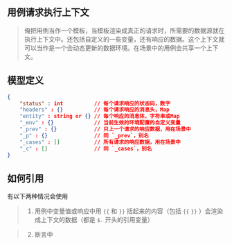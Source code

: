 ## 用例请求执行上下文

> 俺把用例当作一个模板，当模板渲染成真正的请求时，所需要的数据源就在执行上下文中。还包括自定义的一些变量，还有响应的数据。这个上下文就可以当作是一个会动态更新的数据环境。在场景中的用例会共享一个上下文。

## 模型定义

```json
{
    "status" : int          // 每个请求响应的状态码，数字
    "headers" : {}          // 每个请求响应的消息头，Map
    "entity" : string or {} // 每个响应的消息体，字符串或Map
    "_env" : {}             // 当前生效的环境配置的自定义变量
    "_prev" : {}            // 只上一个请求的响应数据，用在场景中
    "_p" : {}               // 同 `_prev`，别名
    "_cases" : []           // 所有请求的响应数据，用在场景中
    "_c" : []               // 同 `_cases`，别名
}
```

## 如何引用

有以下两种情况会使用

> 1. 用例中变量值或响应中用 `{{` 和 `}}` 括起来的内容（包括 `{{` `}}` ）会渲染成上下文的数据（都是 `$.` 开头的引用变量）

> 2. 断言中